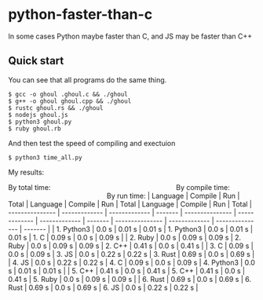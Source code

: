 # python-faster-than-c
In some cases Python maybe faster than C, and JS may be faster than C++

## Quick start

You can see that all programs do the same thing.

```console
$ gcc -o ghoul .ghoul.c && ./ghoul
$ g++ -o ghoul ghoul.cpp && ./ghoul
$ rustc ghoul.rs && ./ghoul
$ nodejs ghoul.js
$ python3 ghoul.py
$ ruby ghoul.rb
```

And then test the speed of compiling and exectuion

```console
$ python3 time_all.py

```

My results:

By total time:
&nbsp;&nbsp;&nbsp;&nbsp;&nbsp;&nbsp;&nbsp;&nbsp;&nbsp;&nbsp;&nbsp;&nbsp;&nbsp;&nbsp;&nbsp;
&nbsp;&nbsp;&nbsp;&nbsp;&nbsp;&nbsp;&nbsp;&nbsp;&nbsp;&nbsp;&nbsp;&nbsp;&nbsp;&nbsp;&nbsp;
&nbsp;&nbsp;&nbsp;&nbsp;&nbsp;&nbsp;&nbsp;&nbsp;&nbsp;&nbsp;&nbsp;&nbsp;&nbsp;&nbsp;&nbsp;
&nbsp;&nbsp;&nbsp;&nbsp;&nbsp;&nbsp;&nbsp;&nbsp;&nbsp;&nbsp;&nbsp;&nbsp;&nbsp;&nbsp;&nbsp;
By compile time:
&nbsp;&nbsp;&nbsp;&nbsp;&nbsp;&nbsp;&nbsp;&nbsp;&nbsp;&nbsp;&nbsp;&nbsp;&nbsp;&nbsp;&nbsp;&nbsp;
&nbsp;&nbsp;&nbsp;&nbsp;&nbsp;&nbsp;&nbsp;&nbsp;&nbsp;&nbsp;&nbsp;&nbsp;&nbsp;&nbsp;&nbsp;&nbsp;
&nbsp;&nbsp;&nbsp;&nbsp;&nbsp;&nbsp;&nbsp;&nbsp;&nbsp;&nbsp;&nbsp;&nbsp;&nbsp;&nbsp;&nbsp;&nbsp;
By run time:
| Language        | Compile       | Run           | Total   | Language        | Compile       | Run           | Total   | Language        | Compile       | Run             | Total
| --------------- | ------------- | ------------- | ------- | --------------- | ------------- | ------------- | ------- | --------------- | ------------- | --------------- | ------- |
| 1. Python3      | 0.0 s         | 0.01 s        | 0.01 s  | 1. Python3      | 0.0 s         | 0.01 s        | 0.01 s  | 1. C            | 0.09 s        | 0.0 s           | 0.09 s  |
| 2. Ruby         | 0.0 s         | 0.09 s        | 0.09 s  | 2. Ruby         | 0.0 s         | 0.09 s        | 0.09 s  | 2. C++          | 0.41 s        | 0.0 s           | 0.41 s  |
| 3. C            | 0.09 s        | 0.0 s         | 0.09 s  | 3. JS           | 0.0 s         | 0.22 s        | 0.22 s  | 3. Rust         | 0.69 s        | 0.0 s           | 0.69 s  |
| 4. JS           | 0.0 s         | 0.22 s        | 0.22 s  | 4. C            | 0.09 s        | 0.0 s         | 0.09 s  | 4. Python3      | 0.0 s         | 0.01 s          | 0.01 s  |
| 5. C++          | 0.41 s        | 0.0 s         | 0.41 s  | 5. C++          | 0.41 s        | 0.0 s         | 0.41 s  | 5. Ruby         | 0.0 s         | 0.09 s          | 0.09 s  |
| 6. Rust         | 0.69 s        | 0.0 s         | 0.69 s  | 6. Rust         | 0.69 s        | 0.0 s         | 0.69 s  | 6. JS           | 0.0 s         | 0.22 s          | 0.22 s  |
